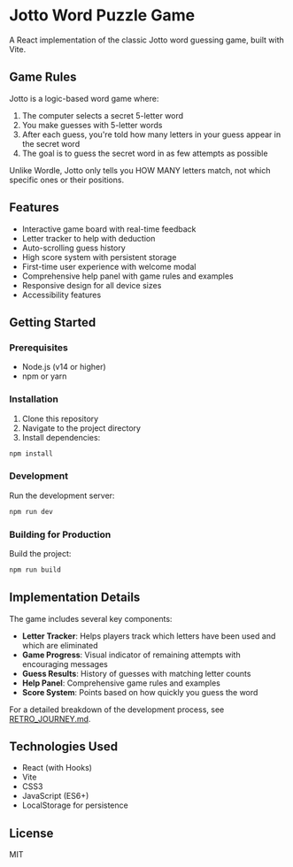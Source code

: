 # Jotto Word Puzzle Game

A React implementation of the classic Jotto word guessing game, built with Vite.

## Game Rules

Jotto is a logic-based word game where:

1. The computer selects a secret 5-letter word
2. You make guesses with 5-letter words
3. After each guess, you're told how many letters in your guess appear in the secret word
4. The goal is to guess the secret word in as few attempts as possible

Unlike Wordle, Jotto only tells you HOW MANY letters match, not which specific ones or their positions.

## Features

- Interactive game board with real-time feedback
- Letter tracker to help with deduction
- Auto-scrolling guess history
- High score system with persistent storage
- First-time user experience with welcome modal
- Comprehensive help panel with game rules and examples
- Responsive design for all device sizes
- Accessibility features

## Getting Started

### Prerequisites

- Node.js (v14 or higher)
- npm or yarn

### Installation

1. Clone this repository
2. Navigate to the project directory
3. Install dependencies:

```bash
npm install
```

### Development

Run the development server:

```bash
npm run dev
```

### Building for Production

Build the project:

```bash
npm run build
```

## Implementation Details

The game includes several key components:

- **Letter Tracker**: Helps players track which letters have been used and which are eliminated
- **Game Progress**: Visual indicator of remaining attempts with encouraging messages
- **Guess Results**: History of guesses with matching letter counts
- **Help Panel**: Comprehensive game rules and examples
- **Score System**: Points based on how quickly you guess the word

For a detailed breakdown of the development process, see [RETRO_JOURNEY.md](./RETRO_JOURNEY.md).

## Technologies Used

- React (with Hooks)
- Vite
- CSS3
- JavaScript (ES6+)
- LocalStorage for persistence

## License

MIT

